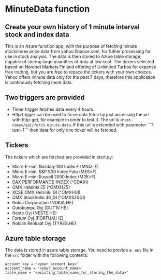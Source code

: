 # MinuteData function

## Create your own history of 1 minute interval stock and index data

This is an Azure function app, with the purpose of fetching minute stock/index price data from yahoo.finance.com, for futher processing for use in stock analysis.
The data is then stored to Azure table storage, capable of storing large quantities of data at low cost.
The tickers selected based on Nordnet Markets Finland offering of Unlimited Turbos for expense free trading, but you are free to repace the tickers with your own choices.
Yahoo offers minute data only for the past 7 days, therefore this application is continously fetching more data.

## Two triggers are provided

- Timer trigger fetches data every 4 hours.
- Http trigger can be used to force data fetch by just accessing the url with http-get, for example in order to test it. The url is `<host-name>/api/fetch-minute-data`. If this url is extended with parameter ´´´?test=1´´´ then data for only one ticker will be fetched.

## Tickers

The tickers which are fetched are provided in start.py:

- Micro E-mini Nasdaq-100 Index F (MNQ=F)
- Micro E-mini S&P 500 Index Futu (MES=F)
- Micro E-mini Russell 2000 Index (M2K=F)
- DAX PERFORMANCE-INDEX (^GDAXI)
- OMX Helsinki 25 (^OMXH25)
- XCSE:OMX Helsinki GI (^OMXHGI)
- OMX Stockholm 30_GI (^OMXS30GI)
- Nokia Corporation (NOKIA.HE)
- Outokumpu Oyj (OUT1V.HE)
- Neste Oyj (NESTE.HE)
- Fortum Oyj (FORTUM.HE)
- Nokian Renkaat Oyj (TYRES.HE)

## Azure table storage

The data is stored in azure table storage. You need to provide a `.env` file in the `src` folder with the following contents:

```
account_key = '<your_account_key>'
account_name = '<your_account_name>'
table_name = '<existing_table_name_for_storing_the_data>'
```

